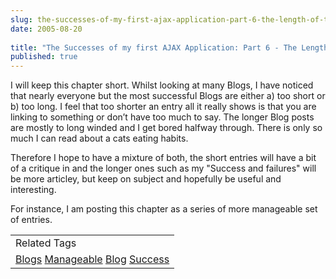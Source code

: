 ```yaml
---
slug: the-successes-of-my-first-ajax-application-part-6-the-length-of-the-entries
date: 2005-08-20
 
title: "The Successes of my first AJAX Application: Part 6 - The Length of the Entries"
published: true
---
```

I will keep this chapter short.  Whilst looking at many Blogs, I have noticed that nearly everyone but the most successful Blogs are either a) too short or b) too long.  I feel that too shorter an entry all it really shows is that you are linking to something or don’t have too much to say.  The longer Blog posts are mostly to long winded and I get bored halfway through.  There is only so much I can read about a cats eating habits. <p />Therefore I hope to have a mixture of both, the short entries will have a bit of a critique in and the longer ones such as my "Success and failures" will be more articley, but keep on subject and hopefully be useful and interesting.<p />For instance, I am posting this chapter as a series of more manageable set of entries.<p /><table class="TechnoratiHead TagHeader">
<tr><td>Related Tags</td></tr>
<tr class="Technorati"><td>
<a href="https://paul.kinlan.me/tags/Blogs" class="Tag" rel="tag">Blogs</a> <a href="https://paul.kinlan.me/tags/Manageable" class="Tag" rel="tag">Manageable</a> <a href="https://paul.kinlan.me/tags/Blog" class="Tag" rel="tag">Blog</a> <a href="https://paul.kinlan.me/tags/Success" class="Tag" rel="tag">Success</a>
</td></tr>
</table><div class="blogger-post-footer"><img class="posterous_download_image" src="https://blogger.googleusercontent.com/tracker/8109338-112453039454958752?l=www.kinlan.co.uk%2Findex.html" height="1" alt="" width="1" /></div>

